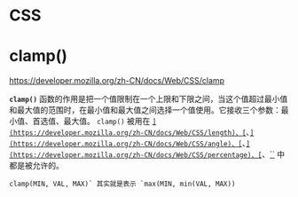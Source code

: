 # CSS

# clamp()

https://developer.mozilla.org/zh-CN/docs/Web/CSS/clamp

**`clamp()`** 函数的作用是把一个值限制在一个上限和下限之间，当这个值超过最小值和最大值的范围时，在最小值和最大值之间选择一个值使用。它接收三个参数：最小值、首选值、最大值。 `clamp()` 被用在 [``](https://developer.mozilla.org/zh-CN/docs/Web/CSS/length)、[``](https://developer.mozilla.org/zh-CN/docs/Web/CSS/frequency)、[``](https://developer.mozilla.org/zh-CN/docs/Web/CSS/angle)、[``](https://developer.mozilla.org/zh-CN/docs/Web/CSS/time)、[``](https://developer.mozilla.org/zh-CN/docs/Web/CSS/percentage)、[``](https://developer.mozilla.org/zh-CN/docs/Web/CSS/number)、[``](https://developer.mozilla.org/zh-CN/docs/Web/CSS/integer) 中都是被允许的。

```
clamp(MIN, VAL, MAX)` 其实就是表示 `max(MIN, min(VAL, MAX))
```

